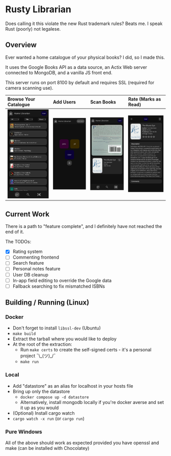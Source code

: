 # Rusty Librarian
Does calling it this violate the new Rust trademark rules? Beats me. I speak Rust (poorly) not legalese.
## Overview
Ever wanted a home catalogue of your physical books? I did, so I made this.

It uses the Google Books API as a data source, an Actix Web server connected to MongoDB, and a vanilla JS front end.

This server runs on port 8100 by default and requires SSL (required for camera scanning use).

| Browse Your Catalogue       | Add Users                     | Scan Books                | Rate (Marks as Read)        |
| :-------------------------- | :---------------------------- | :------------------------ | :-------------------------- |
| ![](./images/dashboard.png) | ![](./images/user_select.png) | ![](./images/scanner.png) | ![](./images/book_page.png) |


## Current Work
There is a path to "feature complete", and I definitely have not reached the end of it.

The TODOs:
- [x] Rating system
- [ ] Commenting frontend
- [ ] Search feature
- [ ] Personal notes feature
- [ ] User DB cleanup
- [ ] In-app field editing to override the Google data
- [ ] Fallback searching to fix mismatched ISBNs

## Building / Running (Linux)
### Docker
- Don't forget to install `libssl-dev` (Ubuntu)
- `make build`
- Extract the tarball where you would like to deploy
- At the root of the extraction:
  - Run `make certs` to create the self-signed certs - it's a personal project  ¯\\\_(ツ)_/¯
  - `make run`

### Local
 - Add "datastore" as an alias for localhost in your hosts file
 - Bring up only the datastore
   - `docker compose up -d datastore`
   - Alternatively, install mongodb locally if you're docker averse and set it up as you would
 - (Optional) Install cargo watch
 - `cargo watch -x run` (or `cargo run`)

### Pure Windows
All of the above should work as expected provided you have openssl and make (can be installed with Chocolatey)